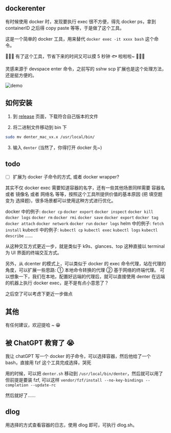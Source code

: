 ## dockerenter 

有时候使用 docker 时，发现要执行 exec 很不方便，得先 docker ps，拿到 containerID 之后得 copy paste 等等，于是做了这个工具。

这是一个简单的 docker 工具，用来替代  `docker exec -it xxxx bash`  这个命令。

🎉🎉🎉 有了这个工具，节省下来的时间又可以摸 5 秒钟 🐟 啦啦啦~  🎉🎉🎉

灵感来源于 devspace enter 命令，之前写的 sshw scp 扩展也是这个处理方法，还是挺方便的。

![demo](demo.gif)


## 如何安装

1. 到 [release](https://github.com/iamlongalong/dockerenter/releases) 页面，下载符合自己版本的文件

2. 将二进制文件移动到 bin 下
```bash
sudo mv denter_mac_vx.x /usr/local/bin/
```

3. 输入 `denter` (当然了，你得打开 docker 先~)


## todo

- [ ] 扩展为 docker 子命令的方式, 或者 docker wrapper?

其实不仅 docker exec 需要知道容器的名字，还有一些其他场景同样需要 容器名 或者 镜像名 或者 网络名 等等，按照这个工具所提供价值的基本原因 (把 填空题 变为 选择题)，很多场景都可以使用这种方式进行优化。

docker 中的例子: `docker cp` `docker export` `docker inspect` `docker kill` `docker logs` `docker rm` `docker rmi` `docker save` `docker export` `docker tag` `docker attach` `docker network` `docker run` `docker logs`
helm 中的例子: `fetch` `install`
kubectl 中的例子: `kubectl cp` `kubectl exec` `kubectl logs` `kubectl describe` ……

从这种交互方式更近一步，就是类似于 k9s、glances、top 这种直接以 terminal 为 UI 界面的终端交互方式。

另外，从 dcenter 的模式上，可以类似于 docker 的 exec 命令代理，站在代理的角度，可以扩展一些思路: ① 本地命令转换的代理 ② 基于网络的终端代理。
可以想象一下，我们在本地，配置好远端的代理后，就可以直接使用 denter 在远端的机器上执行 docker exec，是不是有点小意思了？

之后空了可以考虑下更近一步做点

## 其他

有任何建议，欢迎提哈 ~ 😁


## 被 ChatGPT 教育了 😭

我让 chatGPT 写一个 docker 的子命令，可以选择容器，然后他给了一个 bash，直接用 fzf 这个工具完成选择，哭死

用的时候，可以把 `denter.sh` 移动到 `/usr/local/bin/denter`，然后就可以用了
但前提是要装 fzf, 可以这样 `vendor/fzf/install --no-key-bindings --completion --update-rc`

然后就好了……

## dlog

用选择的方式查看容器的日志，使用 dlog 即可，可执行 dlog.sh。
